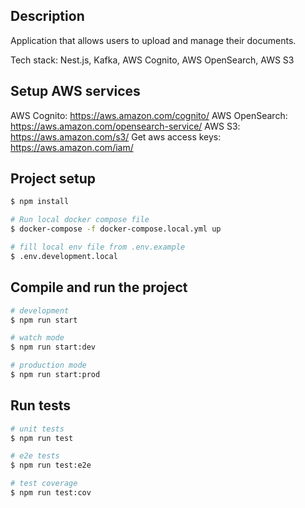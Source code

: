 ## Description
Application that allows users to upload and manage their documents.

Tech stack: Nest.js, Kafka, AWS Cognito, AWS OpenSearch, AWS S3

## Setup AWS services
AWS Cognito: https://aws.amazon.com/cognito/
AWS OpenSearch: https://aws.amazon.com/opensearch-service/
AWS S3: https://aws.amazon.com/s3/
Get aws access keys: https://aws.amazon.com/iam/

## Project setup

```bash
$ npm install
```

```bash
# Run local docker compose file
$ docker-compose -f docker-compose.local.yml up
```

```bash
# fill local env file from .env.example
$ .env.development.local
```

## Compile and run the project

```bash
# development
$ npm run start

# watch mode
$ npm run start:dev

# production mode
$ npm run start:prod
```

## Run tests

```bash
# unit tests
$ npm run test

# e2e tests
$ npm run test:e2e

# test coverage
$ npm run test:cov
```
